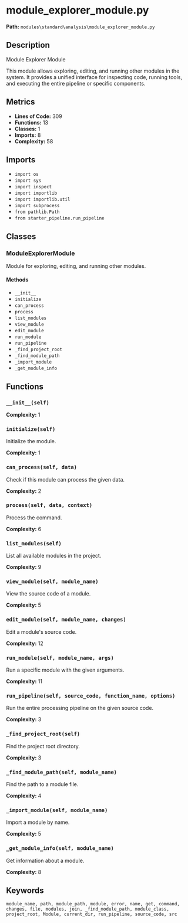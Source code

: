 # module_explorer_module.py

**Path:** `modules\standard\analysis\module_explorer_module.py`

## Description

Module Explorer Module

This module allows exploring, editing, and running other modules in the system.
It provides a unified interface for inspecting code, running tools, and executing
the entire pipeline or specific components.

## Metrics

- **Lines of Code:** 309
- **Functions:** 13
- **Classes:** 1
- **Imports:** 8
- **Complexity:** 58

## Imports

- `import os`
- `import sys`
- `import inspect`
- `import importlib`
- `import importlib.util`
- `import subprocess`
- `from pathlib.Path`
- `from starter_pipeline.run_pipeline`

## Classes

### ModuleExplorerModule

Module for exploring, editing, and running other modules.

#### Methods

- `__init__`
- `initialize`
- `can_process`
- `process`
- `list_modules`
- `view_module`
- `edit_module`
- `run_module`
- `run_pipeline`
- `_find_project_root`
- `_find_module_path`
- `_import_module`
- `_get_module_info`

## Functions

### `__init__(self)`

**Complexity:** 1

### `initialize(self)`

Initialize the module.

**Complexity:** 1

### `can_process(self, data)`

Check if this module can process the given data.

**Complexity:** 2

### `process(self, data, context)`

Process the command.

**Complexity:** 6

### `list_modules(self)`

List all available modules in the project.

**Complexity:** 9

### `view_module(self, module_name)`

View the source code of a module.

**Complexity:** 5

### `edit_module(self, module_name, changes)`

Edit a module's source code.

**Complexity:** 12

### `run_module(self, module_name, args)`

Run a specific module with the given arguments.

**Complexity:** 11

### `run_pipeline(self, source_code, function_name, options)`

Run the entire processing pipeline on the given source code.

**Complexity:** 3

### `_find_project_root(self)`

Find the project root directory.

**Complexity:** 3

### `_find_module_path(self, module_name)`

Find the path to a module file.

**Complexity:** 4

### `_import_module(self, module_name)`

Import a module by name.

**Complexity:** 5

### `_get_module_info(self, module_name)`

Get information about a module.

**Complexity:** 8

## Keywords

`module_name, path, module_path, module, error, name, get, command, changes, file, modules, join, _find_module_path, module_class, project_root, Module, current_dir, run_pipeline, source_code, src`

